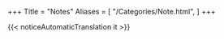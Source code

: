 +++
Title = "Notes"
Aliases = [
  "/Categories/Note.html",
]
+++

{{< noticeAutomaticTranslation it >}}


